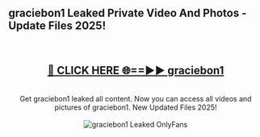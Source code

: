 <h2>graciebon1 Leaked Private Video And Photos - Update Files 2025!</h2>
<br>
<div align="center">
<h2><a href="https://top-ai-tools.click/QrbHav" rel="nofollow">🔴 CLICK HERE 🌐==►► graciebon1</a></h2>
<br>
Get graciebon1 leaked all content. Now you can access all videos and pictures of graciebon1. New Updated Files 2025!
<br>
<br>
<a href="https://top-ai-tools.click/QrbHav" rel="nofollow" data-target="animated-image.originalLink"><img src="https://i.ibb.co.com/WyWwxjT/player-gif2.gif" alt="graciebon1 Leaked  OnlyFans" style="max-width: 100%; display: inline-block;" data-target="animated-image.originalImage"></a>
</div>
<br>